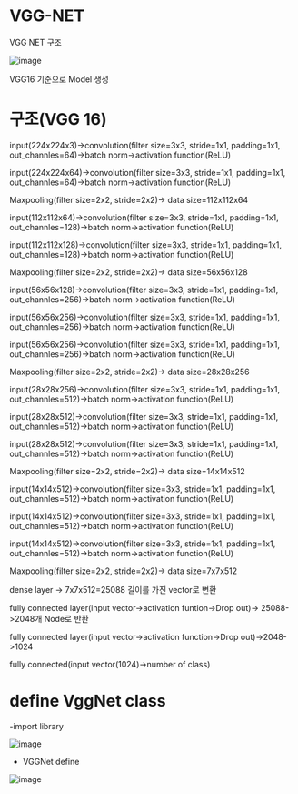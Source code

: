 # VGG-NET


VGG NET 구조

![image](https://user-images.githubusercontent.com/104436260/180681477-2ab676ed-e5bb-41ad-b8a9-35757fdc6f70.png)

VGG16 기준으로 Model 생성


구조(VGG 16)
======

input(224x224x3)->convolution(filter size=3x3, stride=1x1, padding=1x1, out_channles=64)->batch norm->activation function(ReLU)

input(224x224x64)->convolution(filter size=3x3, stride=1x1, padding=1x1, out_channles=64)->batch norm->activation function(ReLU)

Maxpooling(filter size=2x2, stride=2x2)-> data size=112x112x64

input(112x112x64)->convolution(filter size=3x3, stride=1x1, padding=1x1, out_channles=128)->batch norm->activation function(ReLU)

input(112x112x128)->convolution(filter size=3x3, stride=1x1, padding=1x1, out_channles=128)->batch norm->activation function(ReLU)

Maxpooling(filter size=2x2, stride=2x2)-> data size=56x56x128

input(56x56x128)->convolution(filter size=3x3, stride=1x1, padding=1x1, out_channles=256)->batch norm->activation function(ReLU)

input(56x56x256)->convolution(filter size=3x3, stride=1x1, padding=1x1, out_channles=256)->batch norm->activation function(ReLU)

input(56x56x256)->convolution(filter size=3x3, stride=1x1, padding=1x1, out_channles=256)->batch norm->activation function(ReLU)

Maxpooling(filter size=2x2, stride=2x2)-> data size=28x28x256

input(28x28x256)->convolution(filter size=3x3, stride=1x1, padding=1x1, out_channles=512)->batch norm->activation function(ReLU)

input(28x28x512)->convolution(filter size=3x3, stride=1x1, padding=1x1, out_channles=512)->batch norm->activation function(ReLU)

input(28x28x512)->convolution(filter size=3x3, stride=1x1, padding=1x1, out_channles=512)->batch norm->activation function(ReLU)

Maxpooling(filter size=2x2, stride=2x2)-> data size=14x14x512

input(14x14x512)->convolution(filter size=3x3, stride=1x1, padding=1x1, out_channles=512)->batch norm->activation function(ReLU)

input(14x14x512)->convolution(filter size=3x3, stride=1x1, padding=1x1, out_channles=512)->batch norm->activation function(ReLU)

input(14x14x512)->convolution(filter size=3x3, stride=1x1, padding=1x1, out_channles=512)->batch norm->activation function(ReLU)

Maxpooling(filter size=2x2, stride=2x2)-> data size=7x7x512

dense layer -> 7x7x512=25088 길이를 가진 vector로 변환

fully connected layer(input vector->activation funtion->Drop out)-> 25088->2048개 Node로 반환

fully connected layer(input vector->activation function->Drop out)->2048->1024

fully connected(input vector(1024)->number of class)

define VggNet class
====

-import library

![image](https://user-images.githubusercontent.com/104436260/181405713-47bb9619-1354-4c6d-aedc-2065c12932d5.png)

- VGGNet define

![image](https://user-images.githubusercontent.com/104436260/181405996-2e82b503-8127-4315-ac54-780a09e8950b.png)

